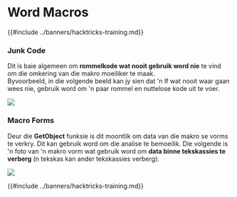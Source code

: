 # Word Macros

{{#include ../banners/hacktricks-training.md}}

### Junk Code

Dit is baie algemeen om **rommelkode wat nooit gebruik word nie** te vind om die omkering van die makro moeiliker te maak.\
Byvoorbeeld, in die volgende beeld kan jy sien dat 'n If wat nooit waar gaan wees nie, gebruik word om 'n paar rommel en nuttelose kode uit te voer.

![](<../images/image (369).png>)

### Macro Forms

Deur die **GetObject** funksie is dit moontlik om data van die makro se vorms te verkry. Dit kan gebruik word om die analise te bemoeilik. Die volgende is 'n foto van 'n makro vorm wat gebruik word om **data binne tekskassies te verberg** (n tekskas kan ander tekskassies verberg):

![](<../images/image (344).png>)

{{#include ../banners/hacktricks-training.md}}
